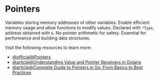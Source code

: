 # Pointers

Variables storing memory addresses of other variables. Enable efficient memory usage and allow functions to modify values. Declared with `*Type`, address obtained with `&`. No pointer arithmetic for safety. Essential for performance and building data structures.

Visit the following resources to learn more:

- [@official@Pointers](https://go.dev/tour/moretypes/1)
- [@article@Understanding Value and Pointer Receivers in Golang](https://medium.com/the-bug-shots/understanding-value-and-pointer-receivers-in-golang-82dd73a3eef9)
- [@article@Complete Guide to Pointers in Go: From Basics to Best Practices](https://www.willworth.dev/Go-Pointers)